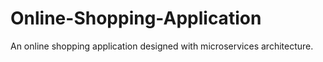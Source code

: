 # Online-Shopping-Application
An online shopping application designed with microservices architecture.
